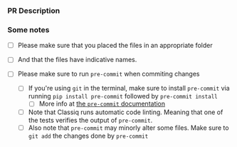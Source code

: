 ### PR Description

<!-- Describe the PR's general purpose -->

### Some notes

- [ ] Please make sure that you placed the files in an appropriate folder
- [ ] And that the files have indicative names.

- [ ] Please make sure to run `pre-commit` when commiting changes
  - [ ] If you're using `git` in the terminal, make sure to install `pre-commit` via running `pip install pre-commit` followed by `pre-commit install`
    - [ ] More info at [the `pre-commit` documentation](https://pre-commit.com/)
  - [ ] Note that Classiq runs automatic code linting. Meaning that one of the tests verifies the output of `pre-commit`.
  - [ ] Also note that `pre-commit` may minorly alter some files. Make sure to `git add` the changes done by `pre-commit`
